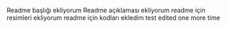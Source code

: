 Readme başlığı ekliyorum
Readme açıklaması ekliyorum
readme için resimleri ekliyorum
readme için kodları ekledim
test edited one more time
